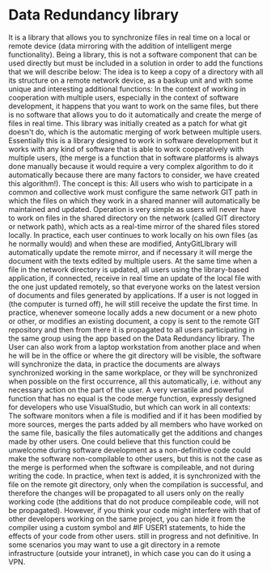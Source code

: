 ﻿# Data Redundancy library
It is a library that allows you to synchronize files in real time on a local or remote device (data mirroring with the addition of intelligent merge functionality).
Being a library, this is not a software component that can be used directly but must be included in a solution in order to add the functions that we will describe below:
The idea is to keep a copy of a directory with all its structure on a remote network device, as a baskup unit and with some unique and interesting additional functions:
In the context of working in cooperation with multiple users, especially in the context of software development, it happens that you want to work on the same files, but there is no software that allows you to do it automatically and create the merge of files in real time.
This library was initially created as a patch for what git doesn't do, which is the automatic merging of work between multiple users. Essentially this is a library designed to work in software development but it works with any kind of software that is able to work cooperatively with multiple users, (the merge is a function that in software platforms is always done manually because it would require a very complex algorithm to do it automatically because there are many factors to consider, we have created this algorithm!).
The concept is this: All users who wish to participate in a common and collective work must configure the same network GIT path in which the files on which they work in a shared manner will automatically be maintained and updated.
Operation is very simple as users will never have to work on files in the shared directory on the network (called GIT directory or network path), which acts as a real-time mirror of the shared files stored locally. In practice, each user continues to work locally on his own files (as he normally would) and when these are modified, AntyGitLIbrary will automatically update the remote mirror, and if necessary it will merge the document with the texts edited by multiple users. At the same time when a file in the network directory is updated, all users using the library-based application, if connected, receive in real time an update of the local file with the one just updated remotely, so that everyone works on the latest version of documents and files generated by applications. If a user is not logged in (the computer is turned off), he will still receive the update the first time. In practice, whenever someone locally adds a new document or a new photo or other, or modifies an existing document, a copy is sent to the remote GIT repository and then from there it is propagated to all users participating in the same group using the app based on the Data Redundancy library. The User can also work from a laptop workstation from another place and when he will be in the office or where the git directory will be visible, the software will synchronize the data, in practice the documents are always synchronized working in the same workplace, or they will be synchronized when possible on the first occurrence, all this automatically, i.e. without any necessary action on the part of the user.
A very versatile and powerful function that has no equal is the code merge function, expressly designed for developers who use VisualStudio, but which can work in all contexts: The software monitors when a file is modified and if it has been modified by more sources, merges the parts added by all members who have worked on the same file, basically the files automatically get the additions and changes made by other users. One could believe that this function could be unwelcome during software development as a non-definitive code could make the software non-compilable to other users, but this is not the case as the merge is performed when the software is compileable, and not during writing the code. In practice, when text is added, it is synchronized with the file on the remote git directory, only when the compilation is successful, and therefore the changes will be propagated to all users only on the really working code (the additions that do not produce compileable code, will not be propagated).
However, if you think your code might interfere with that of other developers working on the same project, you can hide it from the compiler using a custom symbol and #IF USER1 statements, to hide the effects of your code from other users. still in progress and not definitive.
In some scenarios you may want to use a git directory in a remote infrastructure (outside your intranet), in which case you can do it using a VPN.